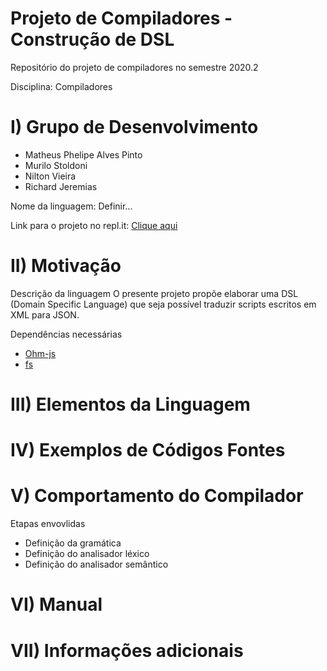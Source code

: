 # Projeto de Compiladores - Construção de DSL
Repositório do projeto de compiladores no semestre 2020.2

Disciplina: Compiladores

# I) Grupo de Desenvolvimento
- Matheus Phelipe Alves Pinto
- Murilo Stoldoni
- Nilton Vieira
- Richard Jeremias 


Nome da linguagem: Definir...

Link para o projeto no repl.it: [Clique aqui](https://www.npmjs.com/package/ohm-js)

# II) Motivação


Descrição da linguagem
O presente projeto propõe elaborar uma DSL (Domain Specific Language) que seja possível traduzir scripts escritos em XML para JSON.


Dependências necessárias
- [Ohm-js](https://www.npmjs.com/package/ohm-js)
- [fs](https://www.npmjs.com/package/fs)

# III) Elementos da Linguagem

# IV) Exemplos de Códigos Fontes


# V) Comportamento do Compilador

Etapas envovlidas
- Definição da gramática
- Definição do analisador léxico
- Definição do analisador semântico

# VI) Manual

# VII) Informações adicionais




